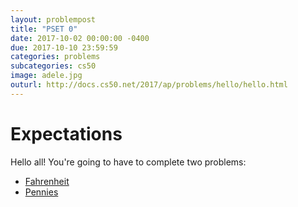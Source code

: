 ```yaml
---
layout: problempost
title: "PSET 0"
date: 2017-10-02 00:00:00 -0400
due: 2017-10-10 23:59:59
categories: problems
subcategories: cs50
image: adele.jpg
outurl: http://docs.cs50.net/2017/ap/problems/hello/hello.html
---
```


# Expectations
Hello all! You're going to have to complete two problems:
- [Fahrenheit](http://docs.cs50.net/2017/ap/problems/fahrenheit/fahrenheit.html)
- [Pennies](http://docs.cs50.net/2017/ap/problems/pennies/pennies.html)
